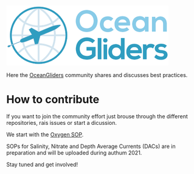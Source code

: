![ OceanGliders Logo](logo-ocean-gliders.png "OceanGliders Logo")

Here the [OceanGliders](https://www.oceangliders.org) community shares and discusses best practices. 

# How to contribute
If you want to join the community effort just brouse through the different repositories, rais issues or start a dicussion.

We start with the [Oxygen SOP](https://github.com/OceanGlidersCommunity/Oxygen_SOP).

SOPs for Salinity, Nitrate and Depth Average Currents (DACs) are in preparation and will be uploaded during authum 2021.

Stay tuned and get involved!
